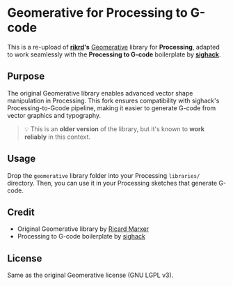 # Geomerative for Processing to G-code

This is a re-upload of **[rikrd](https://github.com/rikrd)'s** [Geomerative](http://www.ricardmarxer.com/geomerative/) library for **Processing**, adapted to work seamlessly with the **Processing to G-code** boilerplate by **[sighack](https://github.com/sighack)**.

## Purpose

The original Geomerative library enables advanced vector shape manipulation in Processing. This fork ensures compatibility with sighack's Processing-to-Gcode pipeline, making it easier to generate G-code from vector graphics and typography.

> 💡 This is an **older version** of the library, but it's known to **work reliably** in this context.

## Usage

Drop the `geomerative` library folder into your Processing `libraries/` directory. Then, you can use it in your Processing sketches that generate G-code.

## Credit

- Original Geomerative library by [Ricard Marxer](http://www.ricardmarxer.com/)
- Processing to G-code boilerplate by [sighack](https://github.com/sighack)

## License

Same as the original Geomerative license (GNU LGPL v3).
